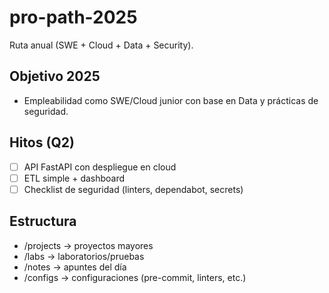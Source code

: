 # pro-path-2025
Ruta anual (SWE + Cloud + Data + Security).

## Objetivo 2025
- Empleabilidad como SWE/Cloud junior con base en Data y prácticas de seguridad.

## Hitos (Q2)
- [ ] API FastAPI con despliegue en cloud
- [ ] ETL simple + dashboard
- [ ] Checklist de seguridad (linters, dependabot, secrets)

## Estructura
- /projects  -> proyectos mayores
- /labs      -> laboratorios/pruebas
- /notes     -> apuntes del día
- /configs   -> configuraciones (pre-commit, linters, etc.)
